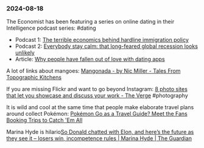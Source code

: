 ### 2024-08-18

The Economist has been featuring a series on online dating in their Intelligence podcast series: #dating
* Podcast 1: [The terrible economics behind hardline immigration policy](https://www.economist.com/podcasts/2024/08/09/the-terrible-economics-behind-hardline-immigration-policy)
* Podcast 2: [Everybody stay calm: that long-feared global recession looks unlikely](https://www.economist.com/podcasts/2024/08/16/everybody-stay-calm-that-long-feared-global-recession-looks-unlikely)
* Article: [Why people have fallen out of love with dating apps](https://www.economist.com/business/2024/08/08/why-people-have-fallen-out-of-love-with-dating-apps)

A lot of links about mangoes: [Mangonada - by Nic Miller - Tales From Topographic Kitchens](https://topographickitchens.substack.com/p/mangonada)

If you are missing Flickr and want to go beyond Instagram: [8 photo sites that let you showcase and discuss your work - The Verge](https://www.theverge.com/24219372/photography-instagram-500px-flickr-showcase) #photography 

It is wild and cool at the same time that people make elaborate travel plans around collect Pokémon:  [Pokémon Go as a Travel Guide? Meet the Fans Booking Trips to Catch 'Em All](https://www.wsj.com/podcasts/wsj-the-future-of-everything/pokemon-go-as-a-travel-guide-meet-the-fans-booking-trips-to-catch-em-all/7341F27C-1131-4047-AC6A-81FB45BAC239)

Marina Hyde is hilario[So Donald chatted with Elon, and here’s the future as they see it – losers win, incompetence rules | Marina Hyde | The Guardian](https://www.theguardian.com/commentisfree/article/2024/aug/13/donald-trump-elon-musk-x-twitter-politician-tech)